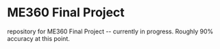 # ME360 Final Project
repository for ME360 Final Project -- currently in progress. Roughly 90% accuracy at this point.
